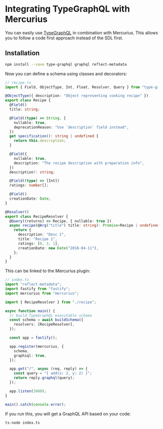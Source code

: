 # Integrating TypeGraphQL with Mercurius

You can easily use [TypeGraphQL](https://github.com/MichalLytek/type-graphql) in combination with Mercurius.
This allows you to follow a code first approach instead of the SDL first.

## Installation

```bash
npm install --save type-graphql graphql reflect-metadata
```

Now you can define a schema using classes and decorators:

```ts
// recipe.ts
import { Field, ObjectType, Int, Float, Resolver, Query } from "type-graphql";

@ObjectType({ description: "Object representing cooking recipe" })
export class Recipe {
  @Field()
  title: string;

  @Field((type) => String, {
    nullable: true,
    deprecationReason: "Use `description` field instead",
  })
  get specification(): string | undefined {
    return this.description;
  }

  @Field({
    nullable: true,
    description: "The recipe description with preparation info",
  })
  description?: string;

  @Field((type) => [Int])
  ratings: number[];

  @Field()
  creationDate: Date;
}

@Resolver()
export class RecipeResolver {
  @Query((returns) => Recipe, { nullable: true })
  async recipe(@Arg("title") title: string): Promise<Recipe | undefined> {
    return {
      description: "Desc 1",
      title: "Recipe 1",
      ratings: [0, 3, 1],
      creationDate: new Date("2018-04-11"),
    };
  }
}
```

This can be linked to the Mercurius plugin:

```ts
// index.ts
import "reflect-metadata";
import fastify from "fastify";
import mercurius from "mercurius";

import { RecipeResolver } from "./recipe";

async function main() {
  // build TypeGraphQL executable schema
  const schema = await buildSchema({
    resolvers: [RecipeResolver],
  });

  const app = fastify();

  app.register(mercurius, {
    schema,
    graphiql: true,
  });

  app.get("/", async (req, reply) => {
    const query = "{ add(x: 2, y: 2) }";
    return reply.graphql(query);
  });

  app.listen(3000);
}

main().catch(console.error);
```

If you run this, you will get a GraphQL API based on your code:

```bash
ts-node index.ts
```
